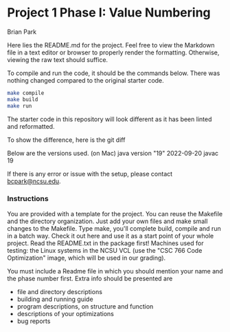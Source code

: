 # Project 1 Phase I: Value Numbering
Brian Park

Here lies the README.md for the project. Feel free to view the Markdown file in a text editor or browser to properly
render the formatting. Otherwise, viewing the raw text should suffice.

To compile and run the code, it should be the commands below. There was nothing changed compared to the original starter
code.
```sh
make compile
make build
make run
```

The starter code in this repository will look different as it has been linted and reformatted.

To show the difference, here is the git diff



Below are the versions used. (on Mac)
java version "19" 2022-09-20
javac 19



If there is any error or issue with the setup, please contact [bcpark@ncsu.edu](mailto:bcpark@ncsu.edu).


### Instructions

You are provided with a template for the project. You can reuse the Makefile and the directory organization. Just add
your own files and make small changes to the Makefile. Type make, you'll complete build, compile and run in a batch way.
Check it out here and use it as a start point of your whole project. Read the README.txt in the package first! Machines
used for testing: the Linux systems in the NCSU VCL (use the "CSC 766 Code Optimization" image, which will be used in
our grading).

You must include a Readme file in which you should mention your name and the phase number first. Extra info should be
presented are
* file and directory descriptions
* building and running guide
* program descriptions, on structure and function
* descriptions of your optimizations
* bug reports